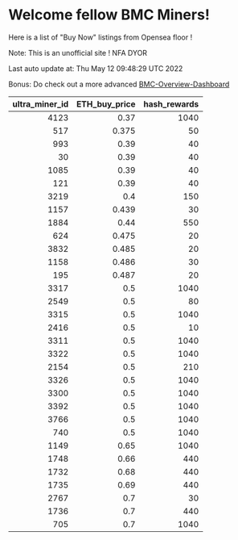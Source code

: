 # Welcome fellow BMC Miners!
Here is a list of "Buy Now" listings from Opensea floor !

Note: This is an unofficial site ! NFA DYOR

Last auto update at: Thu May 12 09:48:29 UTC 2022

Bonus: Do check out a more advanced [BMC-Overview-Dashboard](https://dune.com/defifunk/BMC-Overview-Dashboard)


|   ultra_miner_id |   ETH_buy_price |   hash_rewards |
|-----------------:|----------------:|---------------:|
|             4123 |           0.37  |           1040 |
|              517 |           0.375 |             50 |
|              993 |           0.39  |             40 |
|               30 |           0.39  |             40 |
|             1085 |           0.39  |             40 |
|              121 |           0.39  |             40 |
|             3219 |           0.4   |            150 |
|             1157 |           0.439 |             30 |
|             1884 |           0.44  |            550 |
|              624 |           0.475 |             20 |
|             3832 |           0.485 |             20 |
|             1158 |           0.486 |             30 |
|              195 |           0.487 |             20 |
|             3317 |           0.5   |           1040 |
|             2549 |           0.5   |             80 |
|             3315 |           0.5   |           1040 |
|             2416 |           0.5   |             10 |
|             3311 |           0.5   |           1040 |
|             3322 |           0.5   |           1040 |
|             2154 |           0.5   |            210 |
|             3326 |           0.5   |           1040 |
|             3300 |           0.5   |           1040 |
|             3392 |           0.5   |           1040 |
|             3766 |           0.5   |           1040 |
|              740 |           0.5   |           1040 |
|             1149 |           0.65  |           1040 |
|             1748 |           0.66  |            440 |
|             1732 |           0.68  |            440 |
|             1735 |           0.69  |            440 |
|             2767 |           0.7   |             30 |
|             1736 |           0.7   |            440 |
|              705 |           0.7   |           1040 |